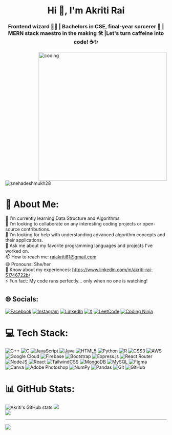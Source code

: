 <h1 align="center">Hi 👋, I'm Akriti Rai</h1>
<h3 align="center"> Frontend wizard 🧙‍♂️ | Bachelors in CSE, final-year sorcerer 🔮 | MERN stack maestro in the making 🛠️ |Let's turn caffeine into code! ☕✨</h3>

<img align = "right" alt = "coding" width = "400" src = "https://mir-s3-cdn-cf.behance.net/project_modules/disp/601014116770475.6068beff4640a.gif">

<p align="left"> <img src="https://komarev.com/ghpvc/?username=snehadeshmukh28&label=Profile%20views&color=0e75b6&style=flat" alt="snehadeshmukh28" /> </p>

# 💫 About Me:
🌱 I’m currently learning Data Structure and Algorithms<br>👯 I’m looking to collaborate on any interesting coding projects or open-source contributions.<br>🤔 I’m looking for help with understanding advanced algorithm concepts and their applications.<br>💬 Ask me about my favorite programming languages and projects I've worked on.<br>📫 How to reach me: raiakriti81@gmail.com<br>😄 Pronouns: She/her<br>📄 Know about my experiences: https://www.linkedin.com/in/akriti-rai-51746722b/<br>⚡ Fun fact: My code runs perfectly... only when no one is watching!


## 🌐 Socials:
[![Facebook](https://img.shields.io/badge/Facebook-%231877F2.svg?logo=Facebook&logoColor=white)](https://facebook.com/https://www.facebook.com/profile.php?id=100084630422598) [![Instagram](https://img.shields.io/badge/Instagram-%23E4405F.svg?logo=Instagram&logoColor=white)](https://instagram.com/https://www.instagram.com/akritissbored/) [![LinkedIn](https://img.shields.io/badge/LinkedIn-%230077B5.svg?logo=linkedin&logoColor=white)](https://linkedin.com/in/https://www.linkedin.com/in/akriti-rai-51746722b/) [![X](https://img.shields.io/badge/X-black.svg?logo=X&logoColor=white)](https://x.com/https://x.com/AkritiTweets) [![LeetCode](https://img.shields.io/badge/LeetCode-<Akriti14>-orange?logo=leetcode)](https://leetcode.com/u/Akriti14/)
[![Coding Ninja](https://img.shields.io/badge/Coding%20Ninja-<Akriti_13>-red?logo=data:image/svg+xml;base64,<base64-encoded-logo>)](https://www.naukri.com/code360/profile/Akriti_13)


# 💻 Tech Stack:
![C++](https://img.shields.io/badge/c++-%2300599C.svg?style=plastic&logo=c%2B%2B&logoColor=white) ![C](https://img.shields.io/badge/c-%2300599C.svg?style=plastic&logo=c&logoColor=white) ![JavaScript](https://img.shields.io/badge/javascript-%23323330.svg?style=plastic&logo=javascript&logoColor=%23F7DF1E) ![Java](https://img.shields.io/badge/java-%23ED8B00.svg?style=plastic&logo=openjdk&logoColor=white) ![HTML5](https://img.shields.io/badge/html5-%23E34F26.svg?style=plastic&logo=html5&logoColor=white) ![Python](https://img.shields.io/badge/python-3670A0?style=plastic&logo=python&logoColor=ffdd54) ![R](https://img.shields.io/badge/r-%23276DC3.svg?style=plastic&logo=r&logoColor=white) ![CSS3](https://img.shields.io/badge/css3-%231572B6.svg?style=plastic&logo=css3&logoColor=white) ![AWS](https://img.shields.io/badge/AWS-%23FF9900.svg?style=plastic&logo=amazon-aws&logoColor=white) ![Google Cloud](https://img.shields.io/badge/GoogleCloud-%234285F4.svg?style=plastic&logo=google-cloud&logoColor=white) ![Firebase](https://img.shields.io/badge/firebase-%23039BE5.svg?style=plastic&logo=firebase) ![Bootstrap](https://img.shields.io/badge/bootstrap-%238511FA.svg?style=plastic&logo=bootstrap&logoColor=white) ![Express.js](https://img.shields.io/badge/express.js-%23404d59.svg?style=plastic&logo=express&logoColor=%2361DAFB) ![React Router](https://img.shields.io/badge/React_Router-CA4245?style=plastic&logo=react-router&logoColor=white) ![NodeJS](https://img.shields.io/badge/node.js-6DA55F?style=plastic&logo=node.js&logoColor=white) ![React](https://img.shields.io/badge/react-%2320232a.svg?style=plastic&logo=react&logoColor=%2361DAFB) ![TailwindCSS](https://img.shields.io/badge/tailwindcss-%2338B2AC.svg?style=plastic&logo=tailwind-css&logoColor=white) ![MongoDB](https://img.shields.io/badge/MongoDB-%234ea94b.svg?style=plastic&logo=mongodb&logoColor=white) ![MySQL](https://img.shields.io/badge/mysql-4479A1.svg?style=plastic&logo=mysql&logoColor=white) ![Figma](https://img.shields.io/badge/figma-%23F24E1E.svg?style=plastic&logo=figma&logoColor=white) ![Canva](https://img.shields.io/badge/Canva-%2300C4CC.svg?style=plastic&logo=Canva&logoColor=white) ![Adobe Photoshop](https://img.shields.io/badge/adobe%20photoshop-%2331A8FF.svg?style=plastic&logo=adobe%20photoshop&logoColor=white) ![NumPy](https://img.shields.io/badge/numpy-%23013243.svg?style=plastic&logo=numpy&logoColor=white) ![Pandas](https://img.shields.io/badge/pandas-%23150458.svg?style=plastic&logo=pandas&logoColor=white) ![Git](https://img.shields.io/badge/git-%23F05033.svg?style=plastic&logo=git&logoColor=white) ![GitHub](https://img.shields.io/badge/github-%23121011.svg?style=plastic&logo=github&logoColor=white)
# 📊 GitHub Stats:
![Akriti's GitHub stats](https://github-readme-stats.vercel.app/api?username=anuraghazra&show_icons=true&theme=transparent)
![](https://github-readme-streak-stats.herokuapp.com/?user=iakriti&theme=transparent&hide_border=false)<br/>
![](https://github-readme-stats.vercel.app/api/top-langs/?username=iakriti&theme=transparent&hide_border=false&include_all_commits=true&count_private=true&layout=compact)



---
[![](https://visitcount.itsvg.in/api?id=iakriti&icon=0&color=0)](https://visitcount.itsvg.in)

<!-- Proudly created with GPRM ( https://gprm.itsvg.in ) -->
